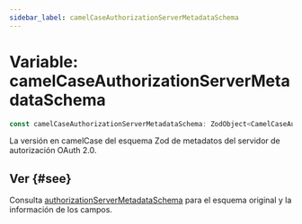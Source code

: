 ```yaml
---
sidebar_label: camelCaseAuthorizationServerMetadataSchema
---
```


# Variable: camelCaseAuthorizationServerMetadataSchema

```ts
const camelCaseAuthorizationServerMetadataSchema: ZodObject<CamelCaseAuthorizationServerMetadata>;
```

La versión en camelCase del esquema Zod de metadatos del servidor de autorización OAuth 2.0.

## Ver {#see}

Consulta [authorizationServerMetadataSchema](/references/js/variables/authorizationServerMetadataSchema.md) para el esquema original y la información de los campos.